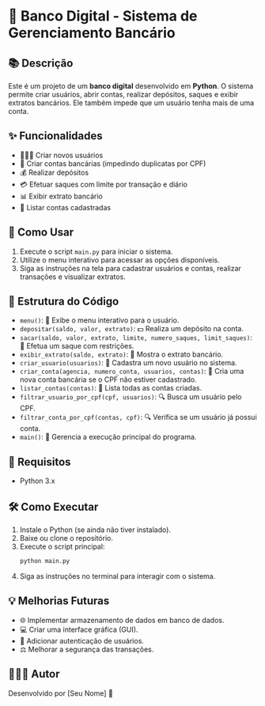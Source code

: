 # 🏦 Banco Digital - Sistema de Gerenciamento Bancário

## 📚 Descrição
Este é um projeto de um **banco digital** desenvolvido em **Python**. O sistema permite criar usuários, abrir contas, realizar depósitos, saques e exibir extratos bancários. Ele também impede que um usuário tenha mais de uma conta. 

## ✨ Funcionalidades
- 👨‍👩‍👦 Criar novos usuários
- 🏦 Criar contas bancárias (impedindo duplicatas por CPF)
- 💰 Realizar depósitos
- 💳 Efetuar saques com limite por transação e diário
- 📊 Exibir extrato bancário
- 🔢 Listar contas cadastradas

## 📝 Como Usar
1. Execute o script `main.py` para iniciar o sistema.
2. Utilize o menu interativo para acessar as opções disponíveis.
3. Siga as instruções na tela para cadastrar usuários e contas, realizar transações e visualizar extratos.

## 🔄 Estrutura do Código
- `menu()`: 👀 Exibe o menu interativo para o usuário.
- `depositar(saldo, valor, extrato)`: 💵 Realiza um depósito na conta.
- `sacar(saldo, valor, extrato, limite, numero_saques, limit_saques)`: 💸 Efetua um saque com restrições.
- `exibir_extrato(saldo, extrato)`: 📝 Mostra o extrato bancário.
- `criar_usuario(usuarios)`: 👤 Cadastra um novo usuário no sistema.
- `criar_conta(agencia, numero_conta, usuarios, contas)`: 🏦 Cria uma nova conta bancária se o CPF não estiver cadastrado.
- `listar_contas(contas)`: 🔢 Lista todas as contas criadas.
- `filtrar_usuario_por_cpf(cpf, usuarios)`: 🔍 Busca um usuário pelo CPF.
- `filtrar_conta_por_cpf(contas, cpf)`: 🔍 Verifica se um usuário já possui conta.
- `main()`: 🎨 Gerencia a execução principal do programa.

## 💪 Requisitos
- Python 3.x

## 🛠️ Como Executar
1. Instale o Python (se ainda não tiver instalado).
2. Baixe ou clone o repositório.
3. Execute o script principal:
   ```bash
   python main.py
   ```
4. Siga as instruções no terminal para interagir com o sistema.

## 💡 Melhorias Futuras
- 🌐 Implementar armazenamento de dados em banco de dados.
- 💻 Criar uma interface gráfica (GUI).
- 🔐 Adicionar autenticação de usuários.
- ⚖️ Melhorar a segurança das transações.

## 👨‍👩‍👧 Autor
Desenvolvido por [Seu Nome] 🌟

